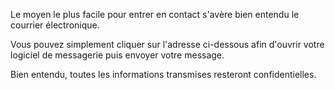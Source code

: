 Le moyen le plus facile pour entrer en contact s'avère bien entendu le courrier électronique.

Vous pouvez simplement cliquer sur l'adresse ci-dessous afin d'ouvrir votre logiciel de messagerie puis envoyer votre message.

Bien entendu, toutes les informations transmises resteront confidentielles.
